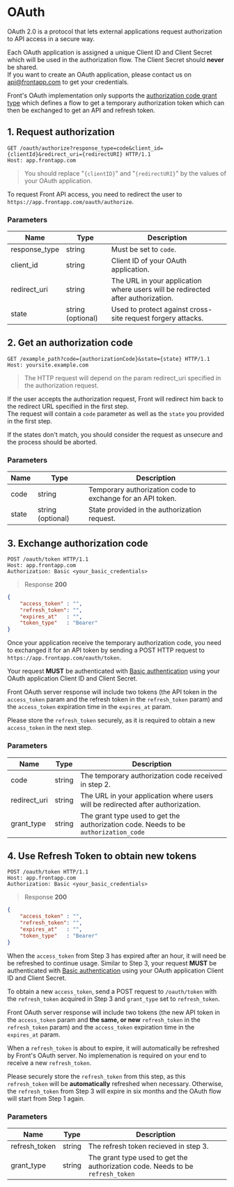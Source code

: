 # OAuth

OAuth 2.0 is a protocol that lets external applications request authorization to API access in a secure way.

Each OAuth application is assigned a unique Client ID and Client Secret which will be used in the authorization flow. The Client Secret should **never** be shared.  
If you want to create an OAuth application, please contact us on <a href="mailto:api@frontapp.com">api@frontapp.com</a> to get your credentials.

Front's OAuth implementation only supports the [authorization code grant type](https://tools.ietf.org/html/rfc6749#section-4.1) which defines a flow to get a temporary authorization token which can then be exchanged to get an API and refresh token.

## 1. Request authorization

```http
GET /oauth/authorize?response_type=code&client_id={clientId}&redirect_uri={redirectURI} HTTP/1.1
Host: app.frontapp.com
```

> You should replace "`{clientID}`" and "`{redirectURI}`" by the values of your OAuth application.

To request Front API access, you need to redirect the user to `https://app.frontapp.com/oauth/authorize`.

### Parameters

| Name         | Type              | Description                                                                    |
|--------------|-------------------|--------------------------------------------------------------------------------|
| response_type| string            | Must be set to `code`.                                                         |
| client_id    | string            | Client ID of your OAuth application.                                           |
| redirect_uri | string            | The URL in your application where users will be redirected after authorization.|
| state        | string (optional) | Used to protect against cross-site request forgery attacks.                    |

## 2. Get an authorization code

```http
GET /example_path?code={authorizationCode}&state={state} HTTP/1.1
Host: yoursite.example.com
```

> The HTTP request will depend on the param redirect_uri specified in the authorization request.

If the user accepts the authorization request, Front will redirect him back to the redirect URL specified in the first step.  
The request will contain a `code` parameter as well as the `state` you provided in the first step.

If the states don't match, you should consider the request as unsecure and the process should be aborted.

### Parameters

| Name  | Type              | Description                                               |
|-------|-------------------|-----------------------------------------------------------|
| code  | string            | Temporary authorization code to exchange for an API token.|
| state | string (optional) | State provided in the authorization request.              |

## 3. Exchange authorization code

```http
POST /oauth/token HTTP/1.1
Host: app.frontapp.com
Authorization: Basic <your_basic_credentials>
```

> Response **200**

```json
{
    "access_token" : "",
    "refresh_token": "",
    "expires_at"   : "",
    "token_type"   : "Bearer"
}
```

Once your application receive the temporary authorization code, you need to exchanged it for an API token by sending a POST HTTP request to `https://app.frontapp.com/oauth/token`.

Your request **MUST** be authenticated with [Basic authentication](https://tools.ietf.org/html/rfc2617#section-2) using your OAuth application Client ID and Client Secret.

Front OAuth server response will include two tokens (the API token in the `access_token` param and the refresh token in the `refresh_token` param) and the `access_token` expiration time in the `expires_at` param.

Please store the `refresh_token` securely, as it is required to obtain a new `access_token` in the next step.

### Parameters

| Name         | Type              | Description                                                                        |
|--------------|-------------------|------------------------------------------------------------------------------------|
| code         | string            | The temporary authorization code received in step 2.                               |
| redirect_uri | string            | The URL in your application where users will be redirected after authorization.    |
| grant_type   | string            | The grant type used to get the authorization code. Needs to be `authorization_code`|

## 4. Use Refresh Token to obtain new tokens

```http
POST /oauth/token HTTP/1.1
Host: app.frontapp.com
Authorization: Basic <your_basic_credentials>
```

> Response **200**

```json
{
    "access_token" : "",
    "refresh_token": "",
    "expires_at"   : "",
    "token_type"   : "Bearer"
}
```

When the `access_token` from Step 3 has expired after an hour, it will need be be refreshed to continue usage. Similar to Step 3, your request **MUST** be authenticated with [Basic authentication](https://tools.ietf.org/html/rfc2617#section-2) using your OAuth application Client ID and Client Secret. 

To obtain a new `access_token`, send a POST request to `/oauth/token` with the `refresh_token` acquired in Step 3 and `grant_type` set to `refresh_token`.

Front OAuth server response will include two tokens (the new API token in the `access_token` param and **the same, or new** `refresh_token` in the `refresh_token` param) and the `access_token` expiration time in the `expires_at` param.

When a `refresh_token` is about to expire, it will automatically be refreshed by Front's OAuth server. No implemenation is required on your end to receive a new `refresh_token`. 

Please securely store the `refresh_token` from this step, as this `refresh_token` will be **automatically** refreshed when necessary. Otherwise, the `refresh_token` from Step 3 will expire in six months and the OAuth flow will start from Step 1 again.

### Parameters

| Name          | Type              | Description                                                                        |
|---------------|-------------------|------------------------------------------------------------------------------------|
| refresh_token | string            | The refresh token recieved in step 3.                                              |
| grant_type    | string            | The grant type used to get the authorization code. Needs to be `refresh_token`     |